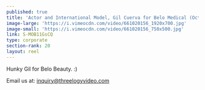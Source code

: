 ```yaml
---
published: true
title: 'Actor and International Model, Gil Cuerva for Belo Medical (October 2017) '
image-large: 'https://i.vimeocdn.com/video/661020156_1920x700.jpg'
image-small: 'https://i.vimeocdn.com/video/661020156_750x500.jpg'
link: S-MOB11GsCQ
type: corporate
section-rank: 20
layout: reel
---
```

Hunky Gil for Belo Beauty. :)

Email us at: inquiry@threelogyvideo.com
